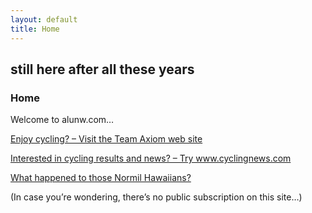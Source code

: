```yaml
---
layout: default
title: Home
---
```


## still here after all these years

### Home

<div class="at-above-post-homepage addthis_tool" data-url="https://alunw.com/"></div>
<p>Welcome to alunw.com…</p>
<p><a title="Link to the Team Axiom website" href="http://www.teamaxiom.co.uk/">Enjoy cycling? – Visit the Team Axiom web site</a></p>
<p><a title="Link to www.cyclingnews.com website" href="http://www.cyclingnews.com/">Interested in cycling results and news? – Try www.cyclingnews.com</a></p>
<p><a title="Link to Normil Hawaiians website" href="http://normilhawaiians.com/">What happened to those Normil Hawaiians?</a></p>
<p>(In case you’re wondering, there’s no public subscription on this site…)</p>

